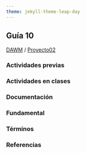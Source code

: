 ```yaml
---
theme: jekyll-theme-leap-day
---
```


## Guía 10

[DAWM](/DAWM/) / [Proyecto02](/DAWM/proyectos/2024/proyecto03)

### Actividades previas

### Actividades en clases

### Documentación

### Fundamental

### Términos

### Referencias